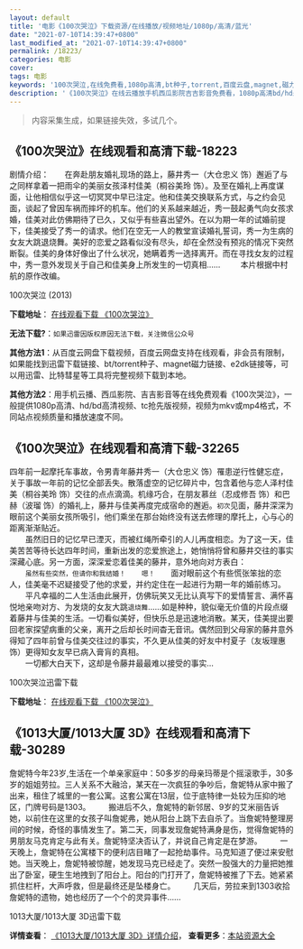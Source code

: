 ```yaml
---
layout: default
title: '电影《100次哭泣》下载资源/在线播放/视频地址/1080p/高清/蓝光'
date: "2021-07-10T14:39:47+0800"
last_modified_at: "2021-07-10T14:39:47+0800"
permalink: /18223/
categories: 电影
cover:
tags: 电影
keywords: '100次哭泣,在线免费看,1080p高清,bt种子,torrent,百度云盘,magnet,磁力链,迅雷下载资源'
description: '《100次哭泣》在线云播放手机西瓜影院吉吉影音免费看，1080p高清bd/hd未删减完整版和tc抢先枪版，mkv/mp4格式，附带bt/torrent种子、magnet/磁力链、百度云盘、网盘资源迅雷下载链接'
---
```


>内容采集生成，如果链接失效，多试几个。


## 《100次哭泣》在线观看和高清下载-18223

剧情介绍：　　在奔赴朋友婚礼现场的路上，藤井秀一（大仓忠义 饰）邂逅了与之同样拿着一把雨伞的美丽女孩泽村佳美（桐谷美玲 饰）。及至在婚礼上再度谋面，让他相信似乎这一切冥冥中早已注定。他和佳美交换联系方式，与之约会见面，谈起了曾因车祸而摔坏的机车。他们的关系越来越近，秀一鼓起勇气向女孩求婚，佳美对此仿佛期待了已久，又似乎有些喜出望外。在以为期一年的试婚前提下，佳美接受了秀一的请求。他们在空无一人的教堂宣读婚礼誓词，秀一为生病的女友大跳退烧舞。美好的恋爱之路看似没有尽头，却在全然没有预兆的情况下突然断裂。佳美的身体好像出了什么状况，她瞒着秀一选择离开。而在寻找女友的过程中，秀一意外发现关于自己和佳美身上所发生的一切真相……  　　本片根据中村航的原作改编。


100次哭泣 (2013)

**下载地址**： [在线观看下载 《100次哭泣》](https://www.btbtdy.me/btdy/dy3110.html) 


**无法下载?**：`如果迅雷因版权原因无法下载，关注微信公众号 `

**其他方法1**：从百度云网盘下载视频，百度云网盘支持在线观看，非会员有限制，如果能找到迅雷下载链接、bt/torrent种子、magnet磁力链接、e2dk链接等，可以用迅雷、比特彗星等工具将完整视频下载到本地。

**其他方法2**：用手机云播、西瓜影院、吉吉影音等在线免费观看《100次哭泣》，一般提供1080p高清、hd/bd高清视频、tc抢先版视频，视频为mkv或mp4格式，不同站点视频质量和播放速度不同。


## 《100次哭泣》在线观看和高清下载-32265

四年前一起摩托车事故，令男青年藤井秀一（大仓忠义 饰）罹患逆行性健忘症，关于事故一年前的记忆全部丢失。散落虚空的记忆碎片中，包含着他与恋人泽村佳美（桐谷美玲 饰）交往的点点滴滴。机缘巧合，在朋友慕丝（忍成修吾 饰）和巴赫（波瑠 饰）的婚礼上，藤井与佳美再度完成宿命的邂逅。`初次`见面，藤井深深为眼前这个美丽女孩所吸引，他们乘坐在那台始终没有送去修理的摩托上，心与心的距离渐渐贴近。<br />　　虽然旧日的记忆早已湮灭，而被红绳所牵引的人儿再度相恋。为了这一天，佳美苦苦等待长达四年时间，重新出发的恋爱旅途上，她悄悄将曾和藤井交往的事实深藏心底。另一方面，深深爱恋着佳美的藤井，意外地向对方表白：<br />　　`虽然有些突然，但请你和我结婚！`　　`嗯！`　　面对眼前这个有些慌张笨拙的恋人，佳美毫不迟疑接受了他的求爱，并约定住在一起进行为期一年的婚前练习。<br />　　平凡幸福的二人生活由此展开，仿佛玩笑又无比认真写下的爱情誓言、满怀喜悦地亲吻对方、为发烧的女友大跳`退烧舞`……如是种种，貌似毫无价值的片段点缀着藤井与佳美的生活。一切看似美好，但快乐总是迅速地消散。某天，佳美提出要回老家探望病重的父亲，离开之后却长时间杳无音讯。偶然回到父母家的藤井意外得知了四年前曾与佳美交往过的事实，不久更从佳美的好友中村夏子（友坂理惠 饰）更得知女友早已病入膏肓的真相。<br />　　一切都大白天下，这却是令藤井最最难以接受的事实&hellip;


100次哭泣迅雷下载

**下载地址**： [在线观看下载 《100次哭泣》](https://www.993dy.com//vod-detail-id-16427.html) 


## 《1013大厦/1013大厦 3D》在线观看和高清下载-30289

詹妮特今年23岁,生活在一个单亲家庭中：50多岁的母亲玛蒂是个摇滚歌手，30多岁的姐姐劳拉。三人关系不大融洽，某天在一次疯狂的争吵后，詹妮特从家中搬了出来，租住了城里的一套公寓。这套公寓在13层，位于底特律一处较为压抑的地区，门牌号码是1303。 　　搬进后不久，詹妮特的新邻居、9岁的艾米丽告诉她，以前住在这里的女孩子叫詹妮弗，她从阳台上跳下去自杀了。当詹妮特整理房间的时候，奇怪的事情发生了。第二天，同事发现詹妮特满身是伤，觉得詹妮特的男朋友马克肯定与此有关。詹妮特坚决否认了，并说自己肯定是在梦游。 　　一天晚上，詹妮特在公寓楼下的便利店目睹了一起抢劫事件。马克知道了便过来安慰她。当天晚上，詹妮特被惊醒，她发现马克已经走了。突然一股强大的力量把她推出了卧室，硬生生地拽到了阳台上。阳台的门打开了，詹妮特被推了下去。她紧紧抓住栏杆，大声呼救，但是最终还是坠楼身亡。 　　几天后，劳拉来到1303收拾詹妮特的遗物，她也经历了一个个的灵异事件&hellip;…


1013大厦/1013大厦 3D迅雷下载

**详情查看**： [《1013大厦/1013大厦 3D》详情介绍](/movie/30289/)， **查看更多**：[本站资源大全](/movie/t/all/)

